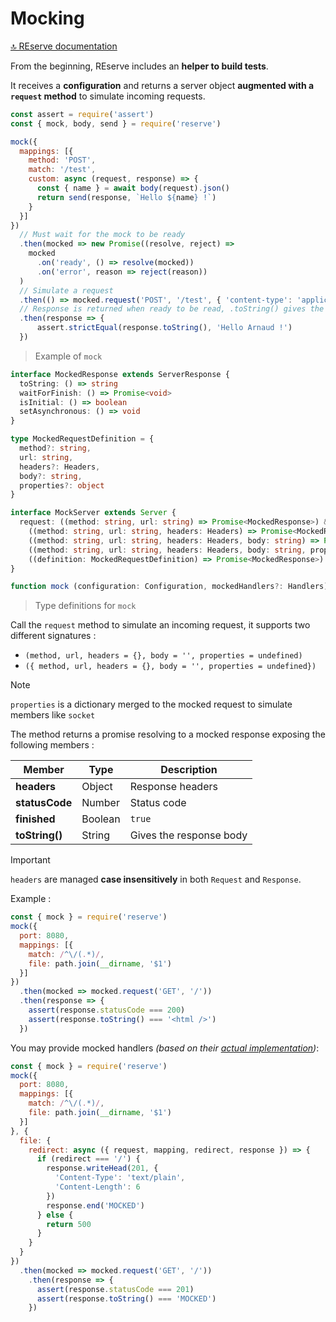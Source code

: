 # Mocking

[🔝 REserve documentation](README.md)

From the beginning, REserve includes an **helper to build tests**.

It receives a **configuration** and returns a server object **augmented with a `request` method** to simulate incoming requests.

```javascript
const assert = require('assert')
const { mock, body, send } = require('reserve')

mock({
  mappings: [{
    method: 'POST',
    match: '/test',
    custom: async (request, response) => {
      const { name } = await body(request).json()
      return send(response, `Hello ${name} !`)
    }
  }]
})
  // Must wait for the mock to be ready
  .then(mocked => new Promise((resolve, reject) =>
    mocked
      .on('ready', () => resolve(mocked))
      .on('error', reason => reject(reason))
  )
  // Simulate a request
  .then(() => mocked.request('POST', '/test', { 'content-type': 'application/json' }, JSON.stringify({ name: 'Arnaud' })))
  // Response is returned when ready to be read, .toString() gives the body content 
  .then(response => {
      assert.strictEqual(response.toString(), 'Hello Arnaud !')
  })
```

> Example of `mock`

```typescript
interface MockedResponse extends ServerResponse {
  toString: () => string
  waitForFinish: () => Promise<void>
  isInitial: () => boolean
  setAsynchronous: () => void
}

type MockedRequestDefinition = {
  method?: string,
  url: string,
  headers?: Headers,
  body?: string,
  properties?: object
}

interface MockServer extends Server {
  request: ((method: string, url: string) => Promise<MockedResponse>) &
    ((method: string, url: string, headers: Headers) => Promise<MockedResponse>) &
    ((method: string, url: string, headers: Headers, body: string) => Promise<MockedResponse>) &
    ((method: string, url: string, headers: Headers, body: string, properties: object) => Promise<MockedResponse>) &
    ((definition: MockedRequestDefinition) => Promise<MockedResponse>)
}

function mock (configuration: Configuration, mockedHandlers?: Handlers): Promise<MockServer>
```

> Type definitions for `mock`

Call the `request` method to simulate an incoming request, it supports two different signatures :

* `(method, url, headers = {}, body = '', properties = undefined)`
* `({ method, url, headers = {}, body = '', properties = undefined})`

> [!NOTE]
> `properties` is a dictionary merged to the mocked request to simulate members like `socket`

The method returns a promise resolving to a mocked response exposing the following members :

| Member | Type | Description |
|---|---|---|
| **headers** | Object | Response headers
| **statusCode** | Number | Status code
| **finished** | Boolean | `true`
| **toString()** | String | Gives the response body

> [!IMPORTANT]
> `headers` are managed **case insensitively** in both `Request` and `Response`.

Example :

```javascript
const { mock } = require('reserve')
mock({
  port: 8080,
  mappings: [{
    match: /^\/(.*)/,
    file: path.join(__dirname, '$1')
  }]
})
  .then(mocked => mocked.request('GET', '/'))
  .then(response => {
    assert(response.statusCode === 200)
    assert(response.toString() === '<html />')
  })
```

You may provide mocked handlers *(based on their [actual implementation](https://github.com/ArnaudBuchholz/reserve/tree/master/handlers))*:

```javascript
const { mock } = require('reserve')
mock({
  port: 8080,
  mappings: [{
    match: /^\/(.*)/,
    file: path.join(__dirname, '$1')
  }]
}, {
  file: {
    redirect: async ({ request, mapping, redirect, response }) => {
      if (redirect === '/') {
        response.writeHead(201, {
          'Content-Type': 'text/plain',
          'Content-Length': 6
        })
        response.end('MOCKED')
      } else {
        return 500
      }
    }
  }
})
  .then(mocked => mocked.request('GET', '/'))
    .then(response => {
      assert(response.statusCode === 201)
      assert(response.toString() === 'MOCKED')
    })
```


